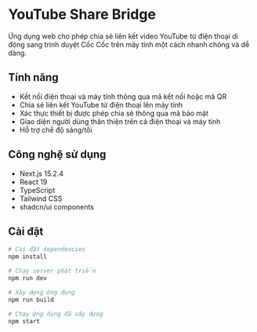 # YouTube Share Bridge

Ứng dụng web cho phép chia sẻ liên kết video YouTube từ điện thoại di động sang trình duyệt Cốc Cốc trên máy tính một cách nhanh chóng và dễ dàng.

## Tính năng

- Kết nối điện thoại và máy tính thông qua mã kết nối hoặc mã QR
- Chia sẻ liên kết YouTube từ điện thoại lên máy tính
- Xác thực thiết bị được phép chia sẻ thông qua mã bảo mật
- Giao diện người dùng thân thiện trên cả điện thoại và máy tính
- Hỗ trợ chế độ sáng/tối

## Công nghệ sử dụng

- Next.js 15.2.4
- React 19
- TypeScript
- Tailwind CSS
- shadcn/ui components

## Cài đặt

```bash
# Cài đặt dependencies
npm install

# Chạy server phát triển
npm run dev

# Xây dựng ứng dụng
npm run build

# Chạy ứng dụng đã xây dựng
npm start